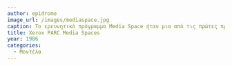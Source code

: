 ```yaml
---
author: epidrome
image_url: /images/mediaspace.jpg
caption: Το ερευνητικό πρόγραμμα Media Space ήταν μια από τις πρώτες προσπάθειες ανθρώπινης συνεργασίας από απόσταση μέσω υπολογιστή.
title: Xerox PARC Media Spaces
year: 1986
categories:
  - Μοντέλα 
---
```


